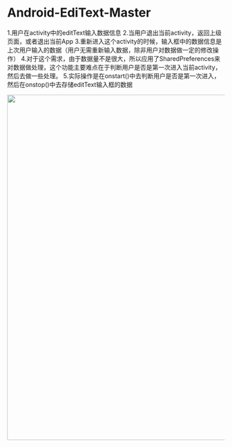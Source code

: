 # Android-EdiText-Master
1.用户在activity中的editText输入数据信息
2.当用户退出当前activity，返回上级页面，或者退出当前App
3.重新进入这个activity的时候，输入框中的数据信息是上次用户输入的数据（用户无需重新输入数据，除非用户对数据做一定的修改操作）
4.对于这个需求，由于数据量不是很大，所以应用了SharedPreferences来对数据做处理，这个功能主要难点在于判断用户是否是第一次进入当前activity，然后去做一些处理。
5.实际操作是在onstart()中去判断用户是否是第一次进入，然后在onstop()中去存储editText输入框的数据


<img src="https://img-blog.csdnimg.cn/a07c88cbb29d4859b90598d2858b2e83.gif" width=800>
